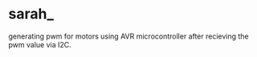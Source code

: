 # sarah_
generating pwm for motors using AVR microcontroller after recieving the pwm value via I2C.
